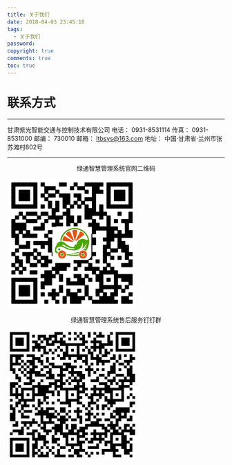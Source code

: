 ```yaml
---
title: 关于我们
date: 2018-04-03 23:45:18
tags:
  - 关于我们
password: 
copyright: true
comments: true
toc: true
---
```


# 联系方式
---
甘肃紫光智能交通与控制技术有限公司
电话：    0931-8531114
传真：    0931-8531000
邮编：    730010
邮箱：    ltbsys@163.com
地址：    中国·甘肃省·兰州市张苏滩村802号 

---
<div  align="center">绿通智慧管理系统官网二维码</div>

![image](../pub-images/qrcode.png)

<div  align="center">绿通智慧管理系统售后服务钉钉群</div>

![image](../pub-images/dingtalk.png)


